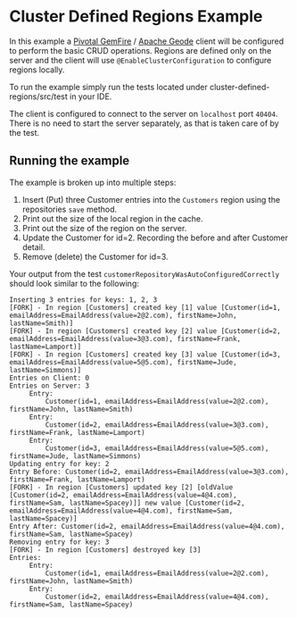 # Cluster Defined Regions Example

In this example a [Pivotal GemFire](https://pivotal.io/pivotal-gemfire) / [Apache Geode](http://geode.apache.org/) client will be configured to perform the basic CRUD operations. Regions are defined only on the server and the client will use `@EnableClusterConfiguration` to configure regions locally.

To run the example simply run the tests located under cluster-defined-regions/src/test in your IDE.

The client is configured to connect to the server on `localhost` port `40404`. There is no need to start the server separately, as that is taken care of by the test.

## Running the example

The example is broken up into multiple steps:
1. Insert (Put) three Customer entries into the `Customers` region using the repositories `save` method.
2. Print out the size of the local region in the cache.
3. Print out the size of the region on the server.
4. Update the Customer for id=2. Recording the before and after Customer detail.
5. Remove (delete) the Customer for id=3.

Your output from the test `customerRepositoryWasAutoConfiguredCorrectly` should look similar to the following:

    Inserting 3 entries for keys: 1, 2, 3
    [FORK] - In region [Customers] created key [1] value [Customer(id=1, emailAddress=EmailAddress(value=2@2.com), firstName=John, lastName=Smith)]
    [FORK] - In region [Customers] created key [2] value [Customer(id=2, emailAddress=EmailAddress(value=3@3.com), firstName=Frank, lastName=Lamport)]
    [FORK] - In region [Customers] created key [3] value [Customer(id=3, emailAddress=EmailAddress(value=5@5.com), firstName=Jude, lastName=Simmons)]
    Entries on Client: 0
    Entries on Server: 3
    	 Entry: 
     		 Customer(id=1, emailAddress=EmailAddress(value=2@2.com), firstName=John, lastName=Smith)
    	 Entry: 
     		 Customer(id=2, emailAddress=EmailAddress(value=3@3.com), firstName=Frank, lastName=Lamport)
    	 Entry: 
     		 Customer(id=3, emailAddress=EmailAddress(value=5@5.com), firstName=Jude, lastName=Simmons)
    Updating entry for key: 2
    Entry Before: Customer(id=2, emailAddress=EmailAddress(value=3@3.com), firstName=Frank, lastName=Lamport)
    [FORK] - In region [Customers] updated key [2] [oldValue [Customer(id=2, emailAddress=EmailAddress(value=4@4.com), firstName=Sam, lastName=Spacey)]] new value [Customer(id=2, emailAddress=EmailAddress(value=4@4.com), firstName=Sam, lastName=Spacey)]
    Entry After: Customer(id=2, emailAddress=EmailAddress(value=4@4.com), firstName=Sam, lastName=Spacey)
    Removing entry for key: 3
    [FORK] - In region [Customers] destroyed key [3] 
    Entries:
    	 Entry: 
     		 Customer(id=1, emailAddress=EmailAddress(value=2@2.com), firstName=John, lastName=Smith)
    	 Entry: 
     		 Customer(id=2, emailAddress=EmailAddress(value=4@4.com), firstName=Sam, lastName=Spacey)